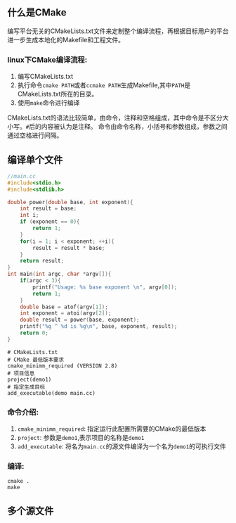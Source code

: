 ## 什么是CMake
编写平台无关的CMakeLists.txt文件来定制整个编译流程，再根据目标用户的平台进一步生成本地化的Makefile和工程文件。

### linux下CMake编译流程:
1. 编写CMakeLists.txt
2. 执行命令`cmake PATH`或者`ccmake PATH`生成Makefile,其中`PATH`是CMakeLists.txt所在的目录。
3. 使用`make`命令进行编译

CMakeLists.txt的语法比较简单，由命令，注释和空格组成，其中命令是不区分大小写。`#`后的内容被认为是注释。
命令由命令名称，小括号和参数组成，参数之间通过空格进行间隔。
## 编译单个文件
```c
//main.cc
#include<stdio.h>
#include<stdlib.h>

double power(double base, int exponent){
    int result = base;
    int i;
    if (exponent == 0){
        return 1;
    }
    for(i = 1; i < exponent; ++i){
        result = result * base;
    }
    return result;
}
int main(int argc, char *argv[]){
    if(argc < 3){
        printf("Usage: %s base exponent \n", argv[0]);
        return 1;
    }
    double base = atof(argv[1]);
    int exponent = atoi(argv[2]);
    double result = power(base, exponent);
    printf("%g ^ %d is %g\n", base, exponent, result);
    return 0;
}
```
```
# CMakeLists.txt
# CMake 最低版本要求
cmake_minimm_required (VERSION 2.8)
# 项目信息
project(demo1)
# 指定生成目标
add_executable(demo main.cc)
```
### 命令介绍:
1. `cmake_minimm_required`: 指定运行此配置所需要的CMake的最低版本
2. `project`: 参数是`demo1`,表示项目的名称是`demo1`
3. `add_executable`: 将名为`main.cc`的源文件编译为一个名为`demo1`的可执行文件

### 编译:
```shell
cmake .
make
```

## 多个源文件
